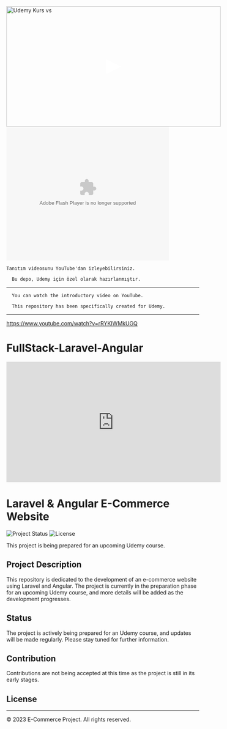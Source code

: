 <a href="https://www.youtube.com/watch?v=rRYKIWMkUGQ" target="_blank">
  <div style="position: relative; display: inline-block;">
    <img src="https://img.youtube.com/vi/rRYKIWMkUGQ/0.jpg" alt="Udemy Kurs vs" width="560" height="315">
    <div style="position: absolute; top: 50%; left: 50%; transform: translate(-50%, -50%);">
      <div style="width: 0; height: 0; border-style: solid; border-width: 20px 0 20px 40px; border-color: transparent transparent transparent #fff;"></div>
    </div>
  </div>
</a>
<object width="425" height="350">
  <param name="movie" value="http://www.youtube.com/user/wwwLoveWatercom?v=BTRN1YETpyg" />
  <param name="wmode" value="transparent" />
  <embed src="http://www.youtube.com/user/wwwLoveWatercom?v=BTRN1YETpyg"
         type="application/x-shockwave-flash"
         wmode="transparent" width="425" height="350" />
</object>


    Tanıtım videosunu YouTube'dan izleyebilirsiniz.

      Bu depo, Udemy için özel olarak hazırlanmıştır. 
--------------------------------------------------------------

      You can watch the introductory video on YouTube.

      This repository has been specifically created for Udemy.

 --------------------------------------------------------------
https://www.youtube.com/watch?v=rRYKIWMkUGQ

# FullStack-Laravel-Angular

<iframe width="560" height="315" src="https://www.youtube.com/embed/rRYKIWMkUGQ?si=dlCEgyaNixM1kB0w" title="YouTube video player" frameborder="0" allow="accelerometer; autoplay; clipboard-write; encrypted-media; gyroscope; picture-in-picture; web-share" allowfullscreen></iframe>



# Laravel & Angular E-Commerce Website

![Project Status](https://img.shields.io/badge/Status-In%20Progress-blue)
![License](https://img.shields.io/badge/License-MIT-green)

This project is being prepared for an upcoming Udemy course.

## Project Description

This repository is dedicated to the development of an e-commerce website using Laravel and Angular. The project is currently in the preparation phase for an upcoming Udemy course, and more details will be added as the development progresses.

## Status

The project is actively being prepared for an Udemy course, and updates will be made regularly. Please stay tuned for further information.

## Contribution

Contributions are not being accepted at this time as the project is still in its early stages.

## License

---
© 2023 E-Commerce Project. All rights reserved.


